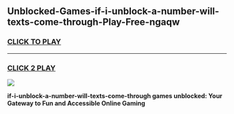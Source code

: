 
## Unblocked-Games-if-i-unblock-a-number-will-texts-come-through-Play-Free-ngaqw
<h3>
<a href="https://premium76.site?title=if-i-unblock-a-number-will-texts-come-through&ref=23A">CLICK TO PLAY</a></h3>
<hr>

<h3>
<a href="https://premium76.site?title=if-i-unblock-a-number-will-texts-come-through&ref=23A">CLICK 2 PLAY</a>
  
</h3>

<a href="https://premium76.site?title=if-i-unblock-a-number-will-texts-come-through&ref=23A"><img src="https://clearcache.store/games.png"></a>


**if-i-unblock-a-number-will-texts-come-through games unblocked: Your Gateway to Fun and Accessible Online Gaming**
